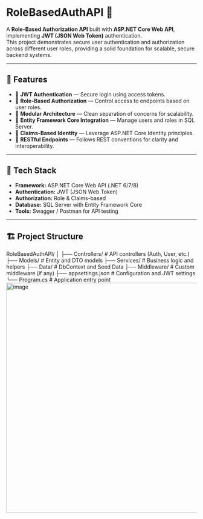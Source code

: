 # RoleBasedAuthAPI 🔐

A **Role-Based Authorization API** built with **ASP.NET Core Web API**, implementing **JWT (JSON Web Token)** authentication.  
This project demonstrates secure user authentication and authorization across different user roles, providing a solid foundation for scalable, secure backend systems.

---

## 🚀 Features

- 🔑 **JWT Authentication** — Secure login using access tokens.  
- 👥 **Role-Based Authorization** — Control access to endpoints based on user roles.  
- 🧩 **Modular Architecture** — Clean separation of concerns for scalability.  
- 💾 **Entity Framework Core Integration** — Manage users and roles in SQL Server.  
- 🧠 **Claims-Based Identity** — Leverage ASP.NET Core Identity principles.  
- 🧱 **RESTful Endpoints** — Follows REST conventions for clarity and interoperability.

---

## 🧩 Tech Stack

- **Framework:** ASP.NET Core Web API (.NET 6/7/8)  
- **Authentication:** JWT (JSON Web Token)  
- **Authorization:** Role & Claims-based  
- **Database:** SQL Server with Entity Framework Core  
- **Tools:** Swagger / Postman for API testing  

---

## 🏗️ Project Structure

RoleBasedAuthAPI/
│
├── Controllers/ # API controllers (Auth, User, etc.)
├── Models/ # Entity and DTO models
├── Services/ # Business logic and helpers
├── Data/ # DbContext and Seed Data
├── Middleware/ # Custom middleware (if any)
├── appsettings.json # Configuration and JWT settings
└── Program.cs # Application entry point
<img width="742" height="607" alt="image" src="https://github.com/user-attachments/assets/bca824fb-e9a0-4e5b-9c4f-e1fe749d7ed0" />
